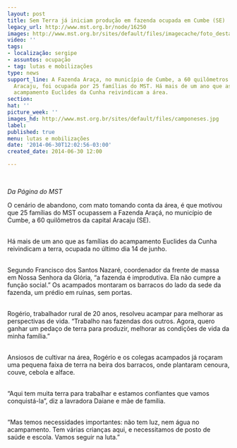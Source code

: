 ```yaml
---
layout: post
title: Sem Terra já iniciam produção em fazenda ocupada em Cumbe (SE)
legacy_url: http://www.mst.org.br/node/16250
images: http://www.mst.org.br/sites/default/files/imagecache/foto_destaque/camponeses.jpg
video: ''
tags:
- localização: sergipe
- assuntos: ocupação
- tag: lutas e mobilizações
type: news
support_line: A Fazenda Araça, no município de Cumbe, a 60 quilômetros da capital
  Aracaju, foi ocupada por 25 famílias do MST. Há mais de um ano que as famílias do
  acampamento Euclides da Cunha reivindicam a área.
section: 
hat: ''
picture_week: ''
images_hd: http://www.mst.org.br/sites/default/files/camponeses.jpg
label: 
published: true
menu: lutas e mobilizações
date: '2014-06-30T12:02:56-03:00'
created_date: 2014-06-30 12:00

---
```

<p>&nbsp;</p><p><em>Da Página do MST<br></em></p><p>O cenário de abandono, com mato tomando conta da área, é que motivou que 25 famílias do MST ocupassem a Fazenda Araçá, no município de Cumbe, a 60 quilômetros da capital Aracaju (SE).</p><p><br>Há mais de um ano que as famílias do acampamento Euclides da Cunha reivindicam a terra, ocupada no último dia 14 de junho.</p><p><br>Segundo Francisco dos Santos Nazaré, coordenador da frente de massa em Nossa Senhora da Glória, “a fazenda é improdutiva. Ela não cumpre a função social.” Os acampados montaram os barracos do lado da sede da fazenda, um prédio em ruínas, sem portas.</p><p><br>Rogério, trabalhador rural de 20 anos, resolveu acampar para melhorar as perspectivas de vida. “Trabalho nas fazendas dos outros. Agora, quero ganhar um pedaço de terra para produzir, melhorar as condições de vida da minha família.”&nbsp;</p><p><br>Ansiosos de cultivar na área, Rogério e os colegas acampados já roçaram uma pequena faixa de terra na beira dos barracos, onde plantaram cenoura, couve, cebola e alface.</p><p><br>“Aqui tem muita terra para trabalhar e estamos confiantes que vamos conquistá-la”, diz a lavradora Daiane e mãe de família.&nbsp;</p><p><br>“Mas temos necessidades importantes: não tem luz, nem água no acampamento. Tem várias crianças aqui, e necessitamos de posto de saúde e escola. Vamos seguir na luta.”</p><p>&nbsp;</p>
